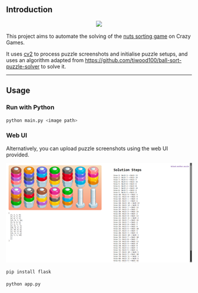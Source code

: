 ## Introduction

<p align="center"><img src="images/game.avif" width=600></p>

This project aims to automate the solving of the [nuts sorting game](https://www.crazygames.com/game/nuts-puzzle-sort-by-color) on Crazy Games.  

It uses [cv2](https://pypi.org/project/opencv-python/) to process puzzle screenshots and initialise puzzle setups, and uses an algorithm adapted from https://github.com/tjwood100/ball-sort-puzzle-solver to solve it.  

---

## Usage

### Run with Python
```bash
python main.py <image path>
```

### Web UI
Alternatively, you can upload puzzle screenshots using the web UI provided.  

<img src="images/web ui.png" width=600>

```bash
pip install flask

python app.py
```